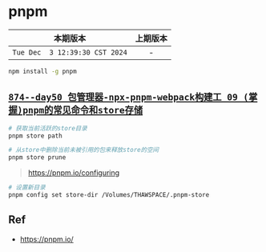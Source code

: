 # pnpm

|本期版本|上期版本
|:---:|:---:
`Tue Dec  3 12:39:30 CST 2024` | -

```bash
npm install -g pnpm
```

## [`874--day50_包管理器-npx-pnpm-webpack构建工_09_(掌握)pnpm的常见命令和store存储`](https://github.com/nanana-100/coderwhy/tree/main/s05/day50/0874)


```bash
# 获取当前活跃的store目录
pnpm store path

# 从store中删除当前未被引用的包来释放store的空间
pnpm store prune
```

> <https://pnpm.io/configuring>

```bash
# 设置新目录
pnpm config set store-dir /Volumes/THAWSPACE/.pnpm-store
```

## Ref

* <https://pnpm.io/>